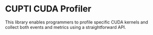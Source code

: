 # CUPTI CUDA Profiler

This library enables programmers to profile specific CUDA kernels and collect
both events and metrics using a straightforward API.
